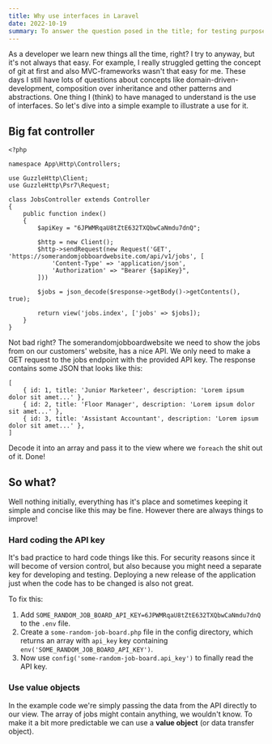 ```yaml
---
title: Why use interfaces in Laravel
date: 2022-10-19
summary: To answer the question posed in the title; for testing purposes. But besides that it's good practice you can easily get more value from using interfaces in php. 
---
```


As a developer we learn new things all the time, right? I try to anyway, but it's not always that easy. For example, I really struggled getting the concept of git at first and also MVC-frameworks wasn't that easy for me. These days I still have lots of questions about concepts like domain-driven-development, composition over inheritance and other patterns and abstractions. One thing I (think) to have managed to understand is the use of interfaces. So let's dive into a simple example to illustrate a use for it.

## Big fat controller

```
<?php

namespace App\Http\Controllers;

use GuzzleHttp\Client;
use GuzzleHttp\Psr7\Request;

class JobsController extends Controller
{
    public function index()
    {
        $apiKey = "6JPWMRqaU8tZtE632TXQbwCaNmdu7dnQ";
        
        $http = new Client();
        $http->sendRequest(new Request('GET', 'https://somerandomjobboardwebsite.com/api/v1/jobs', [
            'Content-Type' => 'application/json',
            'Authorization' => "Bearer {$apiKey}",
        ]))
        
        $jobs = json_decode($response->getBody()->getContents(), true);
        
        return view('jobs.index', ['jobs' => $jobs]);
    }
}
```

Not bad right? The somerandomjobboardwebsite we need to show the jobs from on our customers' website, has a nice API. We only need to make a GET request to the jobs endpoint with the provided API key. The response contains some JSON that looks like this:

```
[
    { id: 1, title: 'Junior Marketeer', description: 'Lorem ipsum dolor sit amet...' },
    { id: 2, title: 'Floor Manager', description: 'Lorem ipsum dolor sit amet...' },
    { id: 3, title: 'Assistant Accountant', description: 'Lorem ipsum dolor sit amet...' },
]
```

Decode it into an array and pass it to the view where we `foreach` the shit out of it. Done!

## So what?

Well nothing initially, everything has it's place and sometimes keeping it simple and concise like this may be fine. However there are always things to improve!

### Hard coding the API key

It's bad practice to hard code things like this. For security reasons since it will become of version control, but also because you might need a separate key for developing and testing. Deploying a new release of the application just when the code has to be changed is also not great.

To fix this:

1. Add `SOME_RANDOM_JOB_BOARD_API_KEY=6JPWMRqaU8tZtE632TXQbwCaNmdu7dnQ` to the `.env` file.
2. Create a `some-random-job-board.php` file in the config directory, which returns an array with `api_key` key containing `env('SOME_RANDOM_JOB_BOARD_API_KEY')`.
3. Now use `config('some-random-job-board.api_key')` to finally read the API key.

### Use value objects

In the example code we're simply passing the data from the API directly to our view. The array of jobs might contain anything, we wouldn't know. To make it a bit more predictable we can use a **value object** (or data transfer object).
